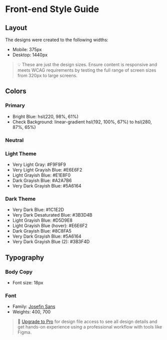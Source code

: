 # Front-end Style Guide

## Layout

The designs were created to the following widths:

- Mobile: 375px
- Desktop: 1440px

> 💡 These are just the design sizes. Ensure content is responsive and meets WCAG requirements by testing the full range of screen sizes from 320px to large screens.

## Colors

### Primary

- Bright Blue: hsl(220, 98%, 61%)
- Check Background: linear-gradient hsl(192, 100%, 67%) to hsl(280, 87%, 65%)

### Neutral

### Light Theme

- Very Light Gray: #F9F9F9
- Very Light Grayish Blue: #E6E6F2
- Light Grayish Blue: #E1E8F0
- Dark Grayish Blue: #A2A7B6
- Very Dark Grayish Blue: #5A6164

### Dark Theme

- Very Dark Blue: #1C1E2D
- Very Dark Desaturated Blue: #3B3D4B
- Light Grayish Blue: #D5D9E8
- Light Grayish Blue (hover): #E6E6F2
- Dark Grayish Blue: #8C8FA5
- Very Dark Grayish Blue: #5A6164
- Very Dark Grayish Blue (2): #3B3F4D

## Typography

### Body Copy

- Font size: 18px

### Font

- Family: [Josefin Sans](https://fonts.google.com/specimen/Josefin+Sans)
- Weights: 400, 700

> 💎 [Upgrade to Pro](https://www.frontendmentor.io/pro?ref=style-guide) for design file access to see all design details and get hands-on experience using a professional workflow with tools like Figma.
